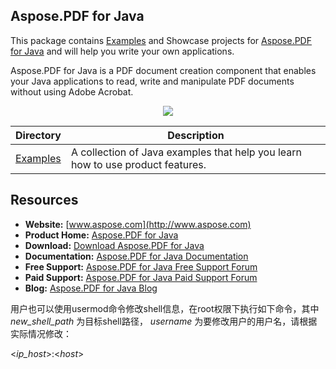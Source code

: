 ## Aspose.PDF for Java

This package contains [Examples](https://github.com/asposepdf/Aspose_Pdf_Java/tree/master/Examples) and Showcase projects for [Aspose.PDF for Java](https://products.aspose.com/pdf/java) and will help you write your own applications.

Aspose.PDF for Java is a PDF document creation component that enables your Java applications to read, write and manipulate PDF documents without using Adobe Acrobat.

<p align="center">

  <a title="Download complete Aspose.PDF for Java source code" href="https://github.com/asposepdf/Aspose_Pdf_Java/archive/master.zip">
	<img src="https://raw.github.com/AsposeExamples/java-examples-dashboard/master/images/downloadZip-Button-Large.png" />
  </a>
</p>

Directory | Description
--------- | -----------
[Examples](https://github.com/asposepdf/Aspose_Pdf_Java/tree/master/Examples)  | A collection of Java examples that help you learn how to use product features.

## Resources

+ **Website:** [www.aspose.com](http://www.aspose.com)
+ **Product Home:** [Aspose.PDF for Java](https://products.aspose.com/pdf/java)
+ **Download:** [Download Aspose.PDF for Java](https://repository.aspose.com/webapp/#/artifacts/browse/tree/General/repo/com/aspose/aspose-pdf)
+ **Documentation:** [Aspose.PDF for Java Documentation](https://docs.aspose.com/display/pdfjava/Home)
+ **Free Support:** [Aspose.PDF for Java Free Support Forum](https://forum.aspose.com/c/pdf)
+ **Paid Support:** [Aspose.PDF for Java Paid Support Forum](https://helpdesk.aspose.com/)
+ **Blog:** [Aspose.PDF for Java Blog](https://blog.aspose.com/category/aspose-products/aspose-pdf-product-family/)

用户也可以使用usermod命令修改shell信息，在root权限下执行如下命令，其中 _new\_shell\_path_ 为目标shell路径， _username_ 为要修改用户的用户名，请根据实际情况修改：

<_ip\_host_\>:<_host_\>
